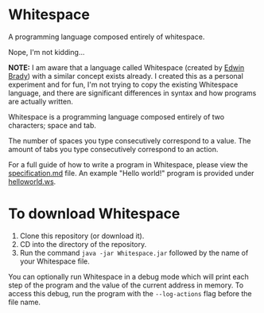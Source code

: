 # Whitespace
A programming language composed entirely of whitespace.

Nope, I'm not kidding...

**NOTE:** I am aware that a language called Whitespace (created by [Edwin Brady](https://en.wikipedia.org/wiki/Whitespace_(programming_language))) with a similar concept exists already. I created this as a personal experiment and for fun, I'm not trying to copy the existing Whitespace language, and there are significant differences in syntax and how programs are actually written.

Whitespace is a programming language composed entirely of two characters; space and tab.

The number of spaces you type consecutively correspond to a value. The amount of tabs you type consecutively correspond to an action.

For a full guide of how to write a program in Whitespace, please view the [specification.md](specification.md) file.
An example "Hello world!" program is provided under [helloworld.ws](helloworld.ws).

# To download Whitespace
1) Clone this repository (or download it).
2) CD into the directory of the repository.
2) Run the command `java -jar Whitespace.jar` followed by the name of your Whitespace file.

You can optionally run Whitespace in a debug mode which will print each step of the program and the value of the current address in memory.
To access this debug, run the program with the `--log-actions` flag before the file name.
